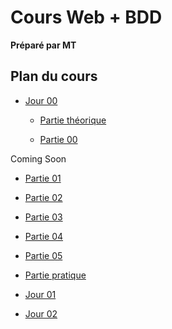 # Cours Web + BDD

**Préparé par MT**

## Plan du cours

- [Jour 00](./DAY_00/)
  
  - [Partie théorique](./DAY_00/THEORY/)
   
   - [Partie 00](./DAY_00/THEORY/00_XHTML_HTML.md)

 Coming Soon  
  
   - [Partie 01]()
   - [Partie 02]()
   - [Partie 03]()
   - [Partie 04]()
   - [Partie 05]()
  
  - [Partie pratique](./DAY_00/LABS/)

- [Jour 01]()
- [Jour 02]()